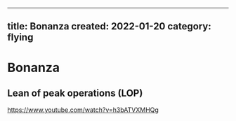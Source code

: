 
---
title: Bonanza
created: 2022-01-20
category: flying
---
# Bonanza

## Lean of peak operations (LOP)

https://www.youtube.com/watch?v=h3bATVXMHQg
